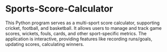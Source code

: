 # Sports-Score-Calculator
This Python program serves as a multi-sport score calculator, supporting cricket, football, and basketball. It allows users to manage and track game scores, wickets, fouls, cards, and other sport-specific metrics. The application is interactive, providing features like recording runs/goals, updating scores, calculating winners.
